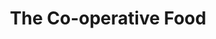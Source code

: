 ---
title: "The Co-operative Food"
url: /burton-on-trent/the-co-operative-food-church-hill-street/
shop: supermarket
---
